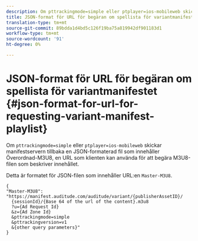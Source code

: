 ```yaml
---
description: Om pttrackingmode=simple eller ptplayer=ios-mobileweb skickar manifestservern tillbaka en JSON-formaterad fil som innehåller Överordnad-M3U8, en URL som klienten kan använda för att begära M3U8-filen som beskriver innehållet.
title: JSON-format för URL för begäran om spellista för variantmanifest
translation-type: tm+mt
source-git-commit: 89bdda1d4bd5c126f19ba75a819942df901183d1
workflow-type: tm+mt
source-wordcount: '91'
ht-degree: 0%

---
```



# JSON-format för URL för begäran om spellista för variantmanifestet {#json-format-for-url-for-requesting-variant-manifest-playlist}

Om `pttrackingmode=simple` eller `ptplayer=ios-mobileweb` skickar manifestservern tillbaka en JSON-formaterad fil som innehåller Överordnad-M3U8, en URL som klienten kan använda för att begära M3U8-filen som beskriver innehållet.

Detta är formatet för JSON-filen som innehåller URL:en `Master-M3U8`.

```
{
"Master-M3U8": "https://manifest.auditude.com/auditude/variant/{publisherAssetID}/
  {sessionId}/{Base 64 of the url of the content}.m3u8
  ?u={Ad Request Id}
  &z={Ad Zone Id}
  &pttrackingmode=simple
  &pttrackingversion=v1
  &{other query parameters}"
}
```

